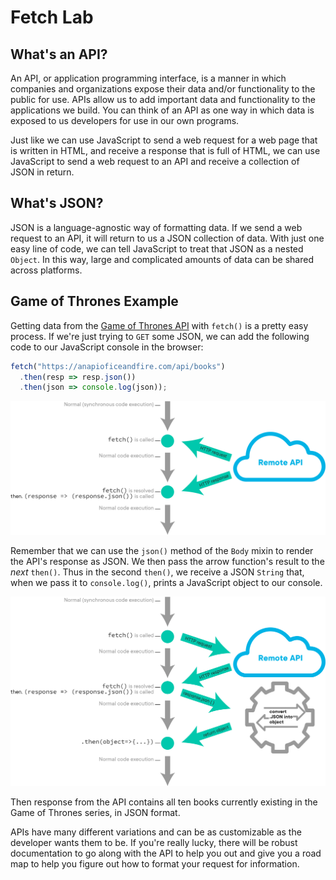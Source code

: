 # Fetch Lab

## What's an API?

An API, or application programming interface, is a manner in which companies and organizations expose their data and/or functionality to the public for use. APIs allow us to add important data and functionality to the applications we build. You can think of an API as one way in which data is exposed to us developers for use in our own programs.

Just like we can use JavaScript to send a web request for a web page that is written in HTML, and receive a response that is full of HTML, we can use JavaScript to send a web request to an API and receive a collection of JSON in return.

## What's JSON?

JSON is a language-agnostic way of formatting data. If we send a web request to an API, it will return to us a JSON collection of data. With just one easy line of code, we can tell JavaScript to treat that JSON as a nested `Object`. In this way, large and complicated amounts of data can be shared across platforms.

## Game of Thrones Example

Getting data from the [Game of Thrones API](https://anapioficeandfire.com/) with `fetch()` is a pretty easy process. If we're just trying to `GET` some JSON, we can add the following code to our JavaScript console in the browser:

```javascript
fetch("https://anapioficeandfire.com/api/books")
  .then(resp => resp.json())
  .then(json => console.log(json));
```

![Fetch data from an API](/public/images/front-end-web-programming-in-javascript/fetch-01.png)

Remember that we can use the `json()` method of the `Body` mixin to render the API's response as JSON. We then pass the arrow function's result to the _next_ `then()`. Thus in the second `then()`, we receive a JSON `String` that, when we pass it to `console.log()`, prints a JavaScript object to our console.

![Convert JSON in a JavaScrip Object](/public/images/front-end-web-programming-in-javascript/fetch-02.png)

Then response from the API contains all ten books currently existing in the Game of Thrones series, in JSON format.

APIs have many different variations and can be as customizable as the developer wants them to be. If you're really lucky, there will be robust documentation to go along with the API to help you out and give you a road map to help you figure out how to format your request for information.
